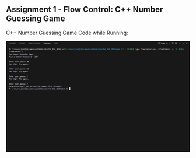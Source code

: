 ## Assignment 1 - Flow Control: C++ Number Guessing Game

C++ Number Guessing Game Code while Running: 

![Screenshot of the Number Guessing Game](week1_output.JPG)
